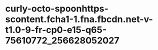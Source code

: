 # curly-octo-spoonhttps-scontent.fcha1-1.fna.fbcdn.net-v-t1.0-9-fr-cp0-e15-q65-75610772_256628052027
